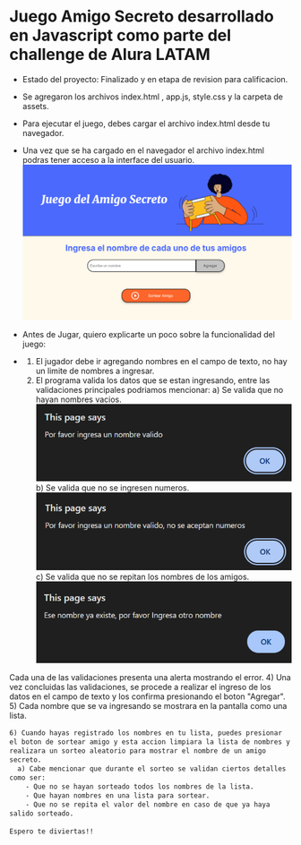 <h1> Juego Amigo Secreto desarrollado en Javascript como parte del challenge de Alura LATAM </h1>

- Estado del proyecto: Finalizado y en etapa de revision para calificacion.

- Se agregaron los archivos index.html , app.js, style.css y la carpeta de assets.
  
- Para ejecutar el juego, debes cargar el archivo index.html desde tu navegador.

- Una vez que se ha cargado en el navegador el archivo index.html podras tener acceso a la interface del usuario.
  ![Imagen de entrada](amigo1.png)
- Antes de Jugar, quiero explicarte un poco sobre la funcionalidad del juego:
-   1) El jugador debe ir agregando nombres en el campo de texto, no hay un limite de nombres a ingresar.
    2) El programa valida los datos que se estan ingresando, entre las validaciones principales podriamos mencionar:
       a) Se valida que no hayan nombres vacios.
  ![Imagen de entrada](amigo2.png)
       b) Se valida que no se ingresen numeros.
  ![Imagen de entrada](amigo3.png)     
       c) Se valida que no se repitan los nombres de los amigos.
  ![Imagen de entrada](amigo4.png)


Cada una de las validaciones presenta una alerta mostrando el error.
    4) Una vez concluidas las validaciones, se procede a realizar el ingreso de los datos en el campo de texto y los confirma presionando el boton "Agregar".
    5) Cada nombre que se va ingresando se mostrara en la pantalla como una lista.
    
    6) Cuando hayas registrado los nombres en tu lista, puedes presionar el boton de sortear amigo y esta accion limpiara la lista de nombres y realizara un sorteo aleatorio para mostrar el nombre de un amigo secreto.
      a) Cabe mencionar que durante el sorteo se validan ciertos detalles como ser:
        - Que no se hayan sorteado todos los nombres de la lista.
        - Que hayan nombres en una lista para sortear.
        - Que no se repita el valor del nombre en caso de que ya haya salido sorteado.
      
    Espero te diviertas!!     
    
 

